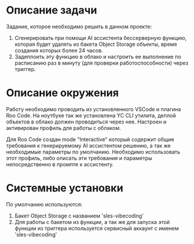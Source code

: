 # Описание задачи

Задание, которое необходимо решить в данном проекте:
   1. Сгенерировать при помощи AI ассистента бессерверную функцию, которая будет удалять из бакета Object Storage объекты, время создания которых более 24 часов.
   2. Задеплоить эту функцию в облако и настроить ее выполнение по расписанию раз в минуту (для проверки работоспособности) через триггер.

# Описание окружения

Работу необходимо проводить из установленного VSCode и плагина Roo Code. На ноутбуке так же установлена YC CLI утилита, деплой объектов в облако должен проводиться через нее. Настроен и активирован профиль для работы с облаком.

Для Roo Code создан mode "Interactive" который содержит общие требования к генерируемому AI ассистентом решению, а так же необходимые параметры по умолчанию. Необходимо использовать этот профиль, либо описать эти требования и параметры непосредственно в промпте к ассистенту.

# Системные установки

По умолчанию используются:
1. Бакет Object Storage с названием 'sles-vibecoding'
2. Для работы с бакетом из функции, а так же для запуска этой функции из триггера используется сервисный аккаунт с именем 'sles-vibecoding'